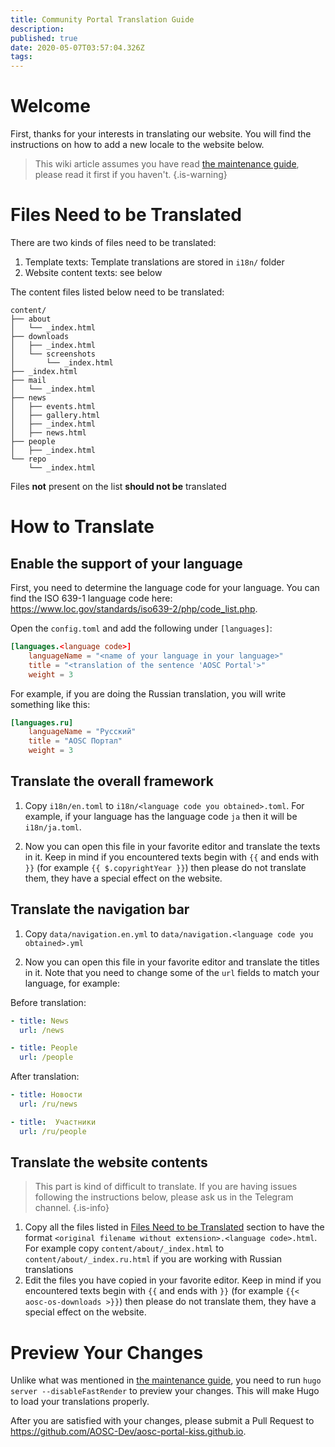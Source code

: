 ```yaml
---
title: Community Portal Translation Guide
description: 
published: true
date: 2020-05-07T03:57:04.326Z
tags: 
---
```


# Welcome

First, thanks for your interests in translating our website. You will find the instructions on how to add a new locale to the website below.

> This wiki article assumes you have read [the maintenance guide](https://wiki.aosc.io/en/infra-community-portal), please read it first if you haven't.
{.is-warning}

# Files Need to be Translated

There are two kinds of files need to be translated:

1. Template texts: Template translations are stored in `i18n/` folder
2. Website content texts: see below

The content files listed below need to be translated:

```
content/
├── about
│   └── _index.html
├── downloads
│   ├── _index.html
│   └── screenshots
│       └── _index.html
├── _index.html
├── mail
│   └── _index.html
├── news
│   ├── events.html
│   ├── gallery.html
│   ├── _index.html
│   ├── news.html
├── people
│   ├── _index.html
└── repo
    └── _index.html
```

Files **not** present on the list **should not be** translated

# How to Translate

## Enable the support of your language

First, you need to determine the language code for your language. You can find the ISO 639-1 language code here: https://www.loc.gov/standards/iso639-2/php/code_list.php.

Open the `config.toml` and add the following under `[languages]`:

```toml
[languages.<language code>]
    languageName = "<name of your language in your language>"
    title = "<translation of the sentence 'AOSC Portal'>"
    weight = 3
```

For example, if you are doing the Russian translation, you will write something like this:

```toml
[languages.ru]
    languageName = "Русский"
    title = "AOSC Портал"
    weight = 3
```

## Translate the overall framework

1. Copy `i18n/en.toml` to `i18n/<language code you obtained>.toml`. For example, if your language has the language code `ja` then it will be `i18n/ja.toml`.

1. Now you can open this file in your favorite editor and translate the texts in it. Keep in mind if you encountered texts begin with `{{` and ends with `}}` (for example `{{ $.copyrightYear }}`) then please do not translate them, they have a special effect on the website.

## Translate the navigation bar

1. Copy `data/navigation.en.yml` to `data/navigation.<language code you obtained>.yml`

1. Now you can open this file in your favorite editor and translate the titles in it. Note that you need to change some of the `url` fields to match your language, for example:

Before translation:

```yaml
- title: News
  url: /news

- title: People
  url: /people
```

After translation:

```yaml
- title: Новости
  url: /ru/news

- title:  Участники
  url: /ru/people
```

## Translate the website contents

> This part is kind of difficult to translate. If you are having issues following the instructions below, please ask us in the Telegram channel.
{.is-info}

1. Copy all the files listed in [Files Need to be Translated]() section to have the format `<original filename without extension>.<language code>.html`. For example copy `content/about/_index.html` to `content/about/_index.ru.html` if you are working with Russian translations
2. Edit the files you have copied in your favorite editor. Keep in mind if you encountered texts begin with `{{` and ends with `}}` (for example `{{< aosc-os-downloads >}}`) then please do not translate them, they have a special effect on the website.

# Preview Your Changes

Unlike what was mentioned in [the maintenance guide](https://wiki.aosc.io/en/infra-community-portal), you need to run `hugo server --disableFastRender` to preview your changes. This will make Hugo to load your translations properly.

After you are satisfied with your changes, please submit a Pull Request to https://github.com/AOSC-Dev/aosc-portal-kiss.github.io.